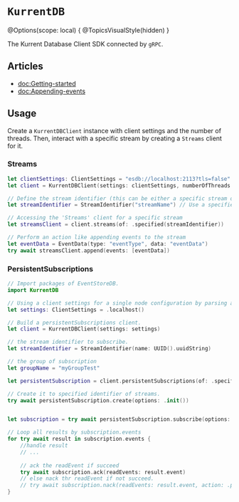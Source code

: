 # ``KurrentDB``

@Options(scope: local) {
    @TopicsVisualStyle(hidden)
}

The Kurrent Database Client SDK connected by `gRPC`.

## Articles 
- <doc:Getting-started>
- <doc:Appending-events>

## Usage

Create a ``KurrentDBClient`` instance with client settings and the number of threads.
Then, interact with a specific stream by creating a `Streams` client for it.

### Streams
```swift
let clientSettings: ClientSettings = "esdb://localhost:2113?tls=false" // Initialize with actual settings
let client = KurrentDBClient(settings: clientSettings, numberOfThreads: 2)

// Define the stream identifier (this can be either a specific stream or all streams)
let streamIdentifier = StreamIdentifier("streamName") // Use a specified stream identifier

// Accessing the 'Streams' client for a specific stream
let streamsClient = client.streams(of: .specified(streamIdentifier))

// Perform an action like appending events to the stream
let eventData = EventData(type: "eventType", data: "eventData")
try await streamsClient.append(events: [eventData])
```

### PersistentSubscriptions

```swift
// Import packages of EventStoreDB.
import KurrentDB

// Using a client settings for a single node configuration by parsing a connection string.
let settings: ClientSettings = .localhost()

// Build a persistentSubscriptions client.
let client = KurrentDBClient(settings: settings)

// the stream identifier to subscribe.
let streamIdentifier = StreamIdentifier(name: UUID().uuidString)

// the group of subscription
let groupName = "myGroupTest"

let persistentSubscription = client.persistentSubscriptions(of: .specified(streamIdentifier, group: groupName))

// Create it to specified identifier of streams.
try await persistentSubscription.create(options: .init())


let subscription = try await persistentSubscription.subscribe(options: .init())

// Loop all results by subscription.events
for try await result in subscription.events {
    //handle result
    // ...
    
    // ack the readEvent if succeed
    try await subscription.ack(readEvents: result.event)
    // else nack thr readEvent if not succeed.
    // try await subscription.nack(readEvents: result.event, action: .park, reason: "It's failed.")
}

```


